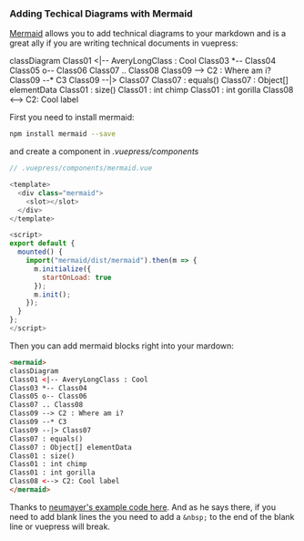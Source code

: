 ### Adding Techical Diagrams with Mermaid

[Mermaid](https://mermaidjs.github.io/) allows you to add technical diagrams to your markdown and is a great ally if you are writing technical documents in vuepress:

<mermaid>
classDiagram
Class01 <|-- AveryLongClass : Cool
Class03 *-- Class04
Class05 o-- Class06
Class07 .. Class08
Class09 --> C2 : Where am i?
Class09 --* C3
Class09 --|> Class07
Class07 : equals()
Class07 : Object[] elementData
Class01 : size()
Class01 : int chimp
Class01 : int gorilla
Class08 <--> C2: Cool label
</mermaid>

First you need to install mermaid:
```sh
npm install mermaid --save
```
and create a component in _.vuepress/components_

```js
// .vuepress/components/mermaid.vue

<template>
  <div class="mermaid">
    <slot></slot>
  </div>
</template>

<script>
export default {
  mounted() {
    import("mermaid/dist/mermaid").then(m => {
      m.initialize({
        startOnLoad: true
      });
      m.init();
    });
  }
};
</script>
```
Then you can add mermaid blocks right into your mardown:

```html
<mermaid>
classDiagram
Class01 <|-- AveryLongClass : Cool
Class03 *-- Class04
Class05 o-- Class06
Class07 .. Class08
Class09 --> C2 : Where am i?
Class09 --* C3
Class09 --|> Class07
Class07 : equals()
Class07 : Object[] elementData
Class01 : size()
Class01 : int chimp
Class01 : int gorilla
Class08 <--> C2: Cool label
</mermaid>
```
Thanks to [neumayer's example code here](https://github.com/vuejs/vuepress/issues/111#event-1797373924). And as he says there, if you need to add blank lines the you need to add a `&nbsp;` to the end of the blank line or vuepress will break.


